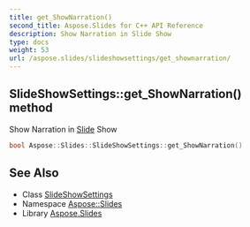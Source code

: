 ```yaml
---
title: get_ShowNarration()
second_title: Aspose.Slides for C++ API Reference
description: Show Narration in Slide Show
type: docs
weight: 53
url: /aspose.slides/slideshowsettings/get_shownarration/
---
```

## SlideShowSettings::get_ShowNarration() method


Show Narration in [Slide](../../slide/) Show

```cpp
bool Aspose::Slides::SlideShowSettings::get_ShowNarration()
```

## See Also

* Class [SlideShowSettings](../)
* Namespace [Aspose::Slides](../../)
* Library [Aspose.Slides](../../../)